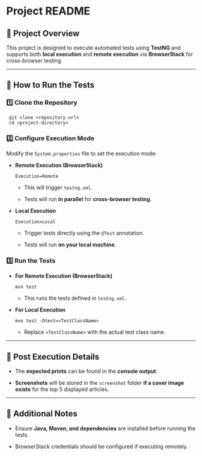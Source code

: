 ﻿# Project README

## 📌 Project Overview

This project is designed to execute automated tests using **TestNG** and supports both **local execution** and **remote execution** via **BrowserStack** for cross-browser testing.

----------

## 🚀 How to Run the Tests

### 1️⃣ Clone the Repository

```
 git clone <repository-url>
 cd <project-directory>
```

### 2️⃣ Configure Execution Mode

Modify the `System.properties` file to set the execution mode:

-   **Remote Execution (BrowserStack)**
    
    ```
    Execution=Remote
    ```
    
    -   This will trigger `testng.xml`.
        
    -   Tests will run **in parallel** for **cross-browser testing**.
        
-   **Local Execution**
    
    ```
    Execution=Local
    ```
    
    -   Trigger tests directly using the `@Test` annotation.
        
    -   Tests will run **on your local machine**.
        

### 3️⃣ Run the Tests

-   **For Remote Execution (BrowserStack)**
    
    ```
    mvn test
    ```
    
    -   This runs the tests defined in `testng.xml`.
        
-   **For Local Execution**
    
    ```
    mvn test -Dtest=<TestClassName>
    ```
    
    -   Replace `<TestClassName>` with the actual test class name.
        

----------

## 📌 Post Execution Details

-   The **expected prints** can be found in the **console output**.
    
-   **Screenshots** will be stored in the `screenshot` folder **if a cover image exists** for the top 5 displayed articles.
    

----------

## 📌 Additional Notes

-   Ensure **Java, Maven, and dependencies** are installed before running the tests.
    
-   BrowserStack credentials should be configured if executing remotely.
